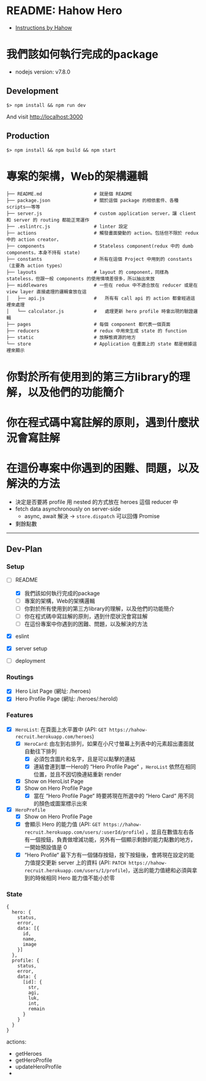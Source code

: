 # README: Hahow Hero

- [Instructions by Hahow](http://hahow-recruit.herokuapp.com/frontend)

# 我們該如何執行完成的package

- nodejs version: v7.8.0

## Development

```
$> npm install && npm run dev
```

And visit [http://localhost:3000](http://localhost:3000)

## Production

```
$> npm install && npm build && npm start
```

# 專案的架構，Web的架構邏輯

```
├── README.md                   # 就是個 README
├── package.json                # 關於這個 package 的相依套件、各種 scripts⋯⋯等等
├── server.js                   # custom application server，讓 client 和 server 的 routing 都能正常運作
├── .eslintrc.js                # linter 設定
├── actions                     # 觸發畫面變動的 action。包括但不限於 redux 中的 action creator，
├── components                  # Stateless component(redux 中的 dumb components，本身不持有 state)
├── constants                   # 所有在這個 Project 中用到的 constants（主要為 action types）
├── layouts                     # layout 的 component，同樣為 stateless，但跟一般 components 的使用情境差很多，所以抽出來放
├── middlewares                 # 一些在 redux 中不適合放在 reducer 或是在 view layer 直接處理的邏輯會放在這
│   ├── api.js                  #   所有有 call api 的 action 都會經過這裡來處理
│   └── calculator.js           #   處理更新 hero profile 時會出現的驗證邏輯
├── pages                       # 每個 component 都代表一個頁面
├── reducers                    # redux 中用來生成 state 的 function
├── static                      # 放靜態資源的地方
└── store                       # Application 在畫面上的 state 都是根據這裡來顯示
```

# 你對於所有使用到的第三方library的理解，以及他們的功能簡介

# 你在程式碼中寫註解的原則，遇到什麼狀況會寫註解

# 在這份專案中你遇到的困難、問題，以及解決的方法
- 決定是否要將 profile 用 nested 的方式放在 heroes 這個 reducer 中
- fetch data asynchronously on server-side
  - async, await 解決 -> `store.dispatch` 可以回傳 Promise
- 剩餘點數
---

## Dev-Plan

### Setup
- [ ] README
  - [x] 我們該如何執行完成的package
  - [ ] 專案的架構，Web的架構邏輯
  - [ ] 你對於所有使用到的第三方library的理解，以及他們的功能簡介
  - [ ] 你在程式碼中寫註解的原則，遇到什麼狀況會寫註解
  - [ ] 在這份專案中你遇到的困難、問題，以及解決的方法
- [x] eslint
- [x] server setup
- [ ] deployment


### Routings

- [x] Hero List Page (網址: /heroes)
- [x] Hero Profile Page (網址: /heroes/:heroId)

### Features

- [x] `HeroList`: 在頁面上水平置中 (API: `GET https://hahow-recruit.herokuapp.com/heroes`)
  - [x] `HeroCard`: 由左到右排列，如果在小尺寸螢幕上列表中的元素超出畫面就自動往下排列
    - [x] 必須包含圖片和名字，且是可以點擊的連結
    - [x] 連結會連到單一Hero的 “Hero Profile Page“ ，`HeroList` 依然在相同位置，並且不因切換連結重新 render
  - [x] Show on HeroList Page
  - [x] Show on Hero Profile Page
    - [x] 當在 “Hero Profile Page“ 時要將現在所選中的 “Hero Card“ 用不同的顏色或圖案標示出來

- [x] `HeroProfile`
  - [x] Show on Hero Profile Page
  - [x] 會顯示 Hero 的能力值 (API: `GET https://hahow-recruit.herokuapp.com/users/:userId/profile`) ，並且在數值左右各有一個按鈕，負責做增減功能，另外有一個顯示剩餘的能力點數的地方，一開始預設值是 0
  - [x] “Hero Profile“ 最下方有一個儲存按鈕，按下按鈕後，會將現在設定的能力值提交更新 server 上的資料 (API: `PATCH https://hahow-recruit.herokuapp.com/users/1/profile`)，送出的能力值總和必須與拿到的時候相同
Hero 能力值不能小於零

### State

```
{
  hero: {
    status,
    error,
    data: [{
      id,
      name,
      image
    }]
  },
  profile: {
    status,
    error,
    data: {
      [id]: {
        str,
        agi,
        luk,
        int,
        remain
      }
    }
  }
}
```

actions:
- getHeroes
- getHeroProfile
- updateHeroProfile
-

